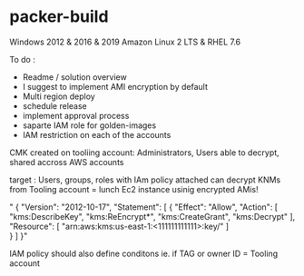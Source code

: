 # packer-build

Windows 2012 & 2016 & 2019
Amazon Linux 2 LTS & RHEL 7.6

To do :

- Readme / solution overview
- I suggest to implement AMI encryption by default
- Multi region deploy
- schedule release
- implement approval process
- saparte IAM role for golden-images
- IAM restriction on each of the accounts


CMK created on tooliing account: Administrators, Users able to decrypt, shared accross AWS accounts


target : Users, groups, roles with IAm policy attached can decrypt KNMs from Tooling account = lunch Ec2 instance usinig encrypted AMis!

"
{
    "Version": "2012-10-17",
    "Statement": [
        {
            "Effect": "Allow",
            "Action": [
                "kms:DescribeKey",
                "kms:ReEncrypt*",
                "kms:CreateGrant",
                "kms:Decrypt"
            ],
            "Resource": [
                "arn:aws:kms:us-east-1:<111111111111>:key/<key-id of cmkSource>"
            ]                                                    
        }
    ]
}"


IAM policy should also define conditons ie. if TAG or owner ID = Tooling account
